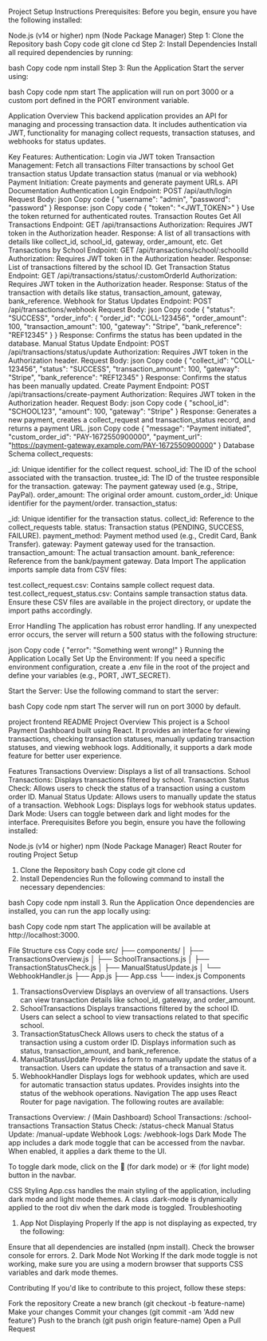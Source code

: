Project Setup Instructions
Prerequisites:
Before you begin, ensure you have the following installed:

Node.js (v14 or higher)
npm (Node Package Manager)
Step 1: Clone the Repository
bash
Copy code
git clone <repository-url>
cd <project-directory>
Step 2: Install Dependencies
Install all required dependencies by running:

bash
Copy code
npm install
Step 3: Run the Application
Start the server using:

bash
Copy code
npm start
The application will run on port 3000 or a custom port defined in the PORT environment variable.

Application Overview
This backend application provides an API for managing and processing transaction data. It includes authentication via JWT, functionality for managing collect requests, transaction statuses, and webhooks for status updates.

Key Features:
Authentication: Login via JWT token
Transaction Management:
Fetch all transactions
Filter transactions by school
Get transaction status
Update transaction status (manual or via webhook)
Payment Initiation: Create payments and generate payment URLs.
API Documentation
Authentication
Login
Endpoint: POST /api/auth/login
Request Body:
json
Copy code
{
  "username": "admin",
  "password": "password"
}
Response:
json
Copy code
{
  "token": "<JWT_TOKEN>"
}
Use the token returned for authenticated routes.
Transaction Routes
Get All Transactions
Endpoint: GET /api/transactions
Authorization: Requires JWT token in the Authorization header.
Response: A list of all transactions with details like collect_id, school_id, gateway, order_amount, etc.
Get Transactions by School
Endpoint: GET /api/transactions/school/:schoolId
Authorization: Requires JWT token in the Authorization header.
Response: List of transactions filtered by the school ID.
Get Transaction Status
Endpoint: GET /api/transactions/status/:customOrderId
Authorization: Requires JWT token in the Authorization header.
Response: Status of the transaction with details like status, transaction_amount, gateway, bank_reference.
Webhook for Status Updates
Endpoint: POST /api/transactions/webhook
Request Body:
json
Copy code
{
  "status": "SUCCESS",
  "order_info": {
    "order_id": "COLL-123456",
    "order_amount": 100,
    "transaction_amount": 100,
    "gateway": "Stripe",
    "bank_reference": "REF12345"
  }
}
Response: Confirms the status has been updated in the database.
Manual Status Update
Endpoint: POST /api/transactions/status/update
Authorization: Requires JWT token in the Authorization header.
Request Body:
json
Copy code
{
  "collect_id": "COLL-123456",
  "status": "SUCCESS",
  "transaction_amount": 100,
  "gateway": "Stripe",
  "bank_reference": "REF12345"
}
Response: Confirms the status has been manually updated.
Create Payment
Endpoint: POST /api/transactions/create-payment
Authorization: Requires JWT token in the Authorization header.
Request Body:
json
Copy code
{
  "school_id": "SCHOOL123",
  "amount": 100,
  "gateway": "Stripe"
}
Response:
Generates a new payment, creates a collect_request and transaction_status record, and returns a payment URL.
json
Copy code
{
  "message": "Payment initiated",
  "custom_order_id": "PAY-1672550900000",
  "payment_url": "https://payment-gateway.example.com/PAY-1672550900000"
}
Database Schema
collect_requests:

_id: Unique identifier for the collect request.
school_id: The ID of the school associated with the transaction.
trustee_id: The ID of the trustee responsible for the transaction.
gateway: The payment gateway used (e.g., Stripe, PayPal).
order_amount: The original order amount.
custom_order_id: Unique identifier for the payment/order.
transaction_status:

_id: Unique identifier for the transaction status.
collect_id: Reference to the collect_requests table.
status: Transaction status (PENDING, SUCCESS, FAILURE).
payment_method: Payment method used (e.g., Credit Card, Bank Transfer).
gateway: Payment gateway used for the transaction.
transaction_amount: The actual transaction amount.
bank_reference: Reference from the bank/payment gateway.
Data Import
The application imports sample data from CSV files:

test.collect_request.csv: Contains sample collect request data.
test.collect_request_status.csv: Contains sample transaction status data.
Ensure these CSV files are available in the project directory, or update the import paths accordingly.

Error Handling
The application has robust error handling. If any unexpected error occurs, the server will return a 500 status with the following structure:

json
Copy code
{
  "error": "Something went wrong!"
}
Running the Application Locally
Set Up the Environment: If you need a specific environment configuration, create a .env file in the root of the project and define your variables (e.g., PORT, JWT_SECRET).

Start the Server: Use the following command to start the server:

bash
Copy code
npm start
The server will run on port 3000 by default.

project frontend 
README
Project Overview
This project is a School Payment Dashboard built using React. It provides an interface for viewing transactions, checking transaction statuses, manually updating transaction statuses, and viewing webhook logs. Additionally, it supports a dark mode feature for better user experience.

Features
Transactions Overview: Displays a list of all transactions.
School Transactions: Displays transactions filtered by school.
Transaction Status Check: Allows users to check the status of a transaction using a custom order ID.
Manual Status Update: Allows users to manually update the status of a transaction.
Webhook Logs: Displays logs for webhook status updates.
Dark Mode: Users can toggle between dark and light modes for the interface.
Prerequisites
Before you begin, ensure you have the following installed:

Node.js (v14 or higher)
npm (Node Package Manager)
React Router for routing
Project Setup
1. Clone the Repository
bash
Copy code
git clone <repository-url>
cd <project-directory>
2. Install Dependencies
Run the following command to install the necessary dependencies:

bash
Copy code
npm install
3. Run the Application
Once dependencies are installed, you can run the app locally using:

bash
Copy code
npm start
The application will be available at http://localhost:3000.

File Structure
css
Copy code
src/
├── components/
│   ├── TransactionsOverview.js
│   ├── SchoolTransactions.js
│   ├── TransactionStatusCheck.js
│   ├── ManualStatusUpdate.js
│   └── WebhookHandler.js
├── App.js
├── App.css
└── index.js
Components
1. TransactionsOverview
Displays an overview of all transactions.
Users can view transaction details like school_id, gateway, and order_amount.
2. SchoolTransactions
Displays transactions filtered by the school ID.
Users can select a school to view transactions related to that specific school.
3. TransactionStatusCheck
Allows users to check the status of a transaction using a custom order ID.
Displays information such as status, transaction_amount, and bank_reference.
4. ManualStatusUpdate
Provides a form to manually update the status of a transaction.
Users can update the status of a transaction and save it.
5. WebhookHandler
Displays logs for webhook updates, which are used for automatic transaction status updates.
Provides insights into the status of the webhook operations.
Navigation
The app uses React Router for page navigation. The following routes are available:

Transactions Overview: / (Main Dashboard)
School Transactions: /school-transactions
Transaction Status Check: /status-check
Manual Status Update: /manual-update
Webhook Logs: /webhook-logs
Dark Mode
The app includes a dark mode toggle that can be accessed from the navbar. When enabled, it applies a dark theme to the UI.

To toggle dark mode, click on the 🌙 (for dark mode) or ☀️ (for light mode) button in the navbar.

CSS Styling
App.css handles the main styling of the application, including dark mode and light mode themes.
A class .dark-mode is dynamically applied to the root div when the dark mode is toggled.
Troubleshooting
1. App Not Displaying Properly
If the app is not displaying as expected, try the following:

Ensure that all dependencies are installed (npm install).
Check the browser console for errors.
2. Dark Mode Not Working
If the dark mode toggle is not working, make sure you are using a modern browser that supports CSS variables and dark mode themes.

Contributing
If you'd like to contribute to this project, follow these steps:

Fork the repository
Create a new branch (git checkout -b feature-name)
Make your changes
Commit your changes (git commit -am 'Add new feature')
Push to the branch (git push origin feature-name)
Open a Pull Request
